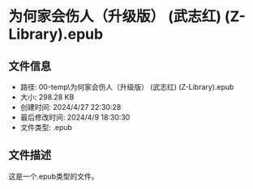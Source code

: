 ﻿# 为何家会伤人（升级版） (武志红) (Z-Library).epub

## 文件信息
- 路径: 00-temp\为何家会伤人（升级版） (武志红) (Z-Library).epub
- 大小: 298.28 KB
- 创建时间: 2024/4/27 22:30:28
- 最后修改时间: 2024/4/9 18:30:30
- 文件类型: .epub

## 文件描述
这是一个.epub类型的文件。

